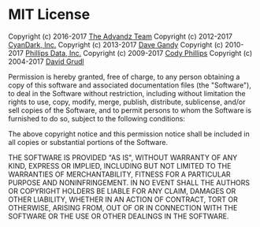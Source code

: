 # MIT License #

Copyright (c) 2016-2017 [The Advandz Team](https://advandz.com/)
Copyright (c) 2012-2017 [CyanDark, Inc.](https://cyandark.com/opensource)
Copyright (c) 2013-2017 [Dave Gandy](https://fontawesome.io/)
Copyright (c) 2010-2017 [Phillips Data, Inc.](https://github.com/phillipsdata)
Copyright (c) 2009-2017 [Cody Phillips](https://github.com/clphillips)
Copyright (c) 2004-2017 [David Grudl](https://davidgrudl.com/)

Permission is hereby granted, free of charge, to any person
obtaining a copy of this software and associated documentation
files (the "Software"), to deal in the Software without
restriction, including without limitation the rights to use,
copy, modify, merge, publish, distribute, sublicense, and/or sell
copies of the Software, and to permit persons to whom the
Software is furnished to do so, subject to the following
conditions:

The above copyright notice and this permission notice shall be
included in all copies or substantial portions of the Software.

THE SOFTWARE IS PROVIDED "AS IS", WITHOUT WARRANTY OF ANY KIND,
EXPRESS OR IMPLIED, INCLUDING BUT NOT LIMITED TO THE WARRANTIES
OF MERCHANTABILITY, FITNESS FOR A PARTICULAR PURPOSE AND
NONINFRINGEMENT. IN NO EVENT SHALL THE AUTHORS OR COPYRIGHT
HOLDERS BE LIABLE FOR ANY CLAIM, DAMAGES OR OTHER LIABILITY,
WHETHER IN AN ACTION OF CONTRACT, TORT OR OTHERWISE, ARISING
FROM, OUT OF OR IN CONNECTION WITH THE SOFTWARE OR THE USE OR
OTHER DEALINGS IN THE SOFTWARE.
